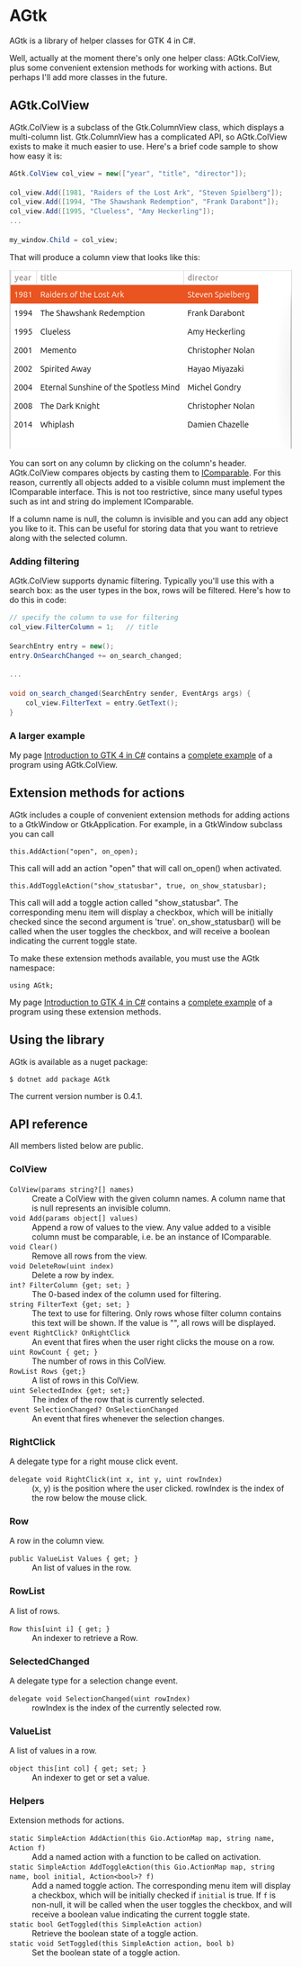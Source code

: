 # AGtk

AGtk is a library of helper classes for GTK 4 in C#.

Well, actually at the moment there's only one helper class: AGtk.ColView, plus some convenient extension methods for working with actions.  But perhaps I'll add more classes in the future.

## AGtk.ColView

AGtk.ColView is a subclass of the Gtk.ColumnView class, which displays a multi-column list.  Gtk.ColumnView has a complicated API, so AGtk.ColView exists to make it much easier to use.  Here's a brief code sample to show how easy it is:

```C#
AGtk.ColView col_view = new(["year", "title", "director"]);

col_view.Add([1981, "Raiders of the Lost Ark", "Steven Spielberg"]);
col_view.Add([1994, "The Shawshank Redemption", "Frank Darabont"]);
col_view.Add([1995, "Clueless", "Amy Heckerling"]);
...

my_window.Child = col_view;
```

That will produce a column view that looks like this:

![column view](col_view.png)


You can sort on any column by clicking on the column's header.  AGtk.ColView compares objects by casting them to [IComparable](https://learn.microsoft.com/en-us/dotnet/api/system.icomparable?view=net-8.0).  For this reason, currently all objects added to a visible column must implement the IComparable interface.  This is not too restrictive, since many useful types such as int and string do implement IComparable.

If a column name is null, the column is invisible and you can add any object you like to it.  This can be useful for storing data that you want to retrieve along with the selected column.

### Adding filtering

AGtk.ColView supports dynamic filtering.  Typically you'll use this with a search box: as the user types in the box, rows will be filtered.  Here's how to do this in code:

```C#
// specify the column to use for filtering
col_view.FilterColumn = 1;   // title

SearchEntry entry = new();
entry.OnSearchChanged += on_search_changed;

...

void on_search_changed(SearchEntry sender, EventArgs args) {
    col_view.FilterText = entry.GetText();
}
```

### A larger example

My page [Introduction to GTK 4 in C#](https://ksvi.mff.cuni.cz/~dingle/2024-5/prog_2/gtk4_introduction.html) contains a [complete example]( https://ksvi.mff.cuni.cz/~dingle/2024-5/prog_2/gtk4_introduction.html#Column%20views|outline) of a program using AGtk.ColView.

## Extension methods for actions

AGtk includes a couple of convenient extension methods for adding actions to a GtkWindow or GtkApplication.  For example, in a GtkWindow subclass you can call

```
this.AddAction("open", on_open);
```

This call will add an action "open" that will call on_open() when activated.

```
this.AddToggleAction("show_statusbar", true, on_show_statusbar);
```

This call will add a toggle action called "show_statusbar".  The corresponding menu item will display a checkbox, which will be initially checked since the second argument is 'true'.  on_show_statusbar() will be called when the user toggles the checkbox, and will receive a boolean indicating the current toggle state.

To make these extension methods available, you must use the AGtk namespace:

```
using AGtk;
```

My page [Introduction to GTK 4 in C#](https://ksvi.mff.cuni.cz/~dingle/2024-5/prog_2/gtk4_introduction.html) contains a [complete example](https://ksvi.mff.cuni.cz/~dingle/2024-5/prog_2/gtk4_introduction.html#Menus|outline) of a program using these extension methods.

## Using the library

AGtk is available as a nuget package:

```
$ dotnet add package AGtk
```

The current version number is 0.4.1.

## API reference
All members listed below are public.

### ColView

<dl>
<dt><code>ColView(params string?[] names)</code></dt>
<dd>Create a ColView with the given column names.  A column name that is null represents an invisible column.</dd>
<dt><code>void Add(params object[] values)</code></dt>
<dd>Append a row of values to the view.  Any value added to a visible column must be comparable, i.e. be an instance of IComparable.  </dd>
<dt><code>void Clear()</code></dt>
<dd>Remove all rows from the view.</dd>
<dt><code>void DeleteRow(uint index)</code></dt>
<dd>Delete a row by index.</dd>
<dt><code>int? FilterColumn {get; set; }</code></dt>
<dd>The 0-based index of the column used for filtering.</dd>
<dt><code>string FilterText {get; set; }</code></dt>
<dd>The text to use for filtering.  Only rows whose filter column contains this text will be shown.  If the value is "", all rows will be displayed.</dd>
<dt><code>event RightClick? OnRightClick</code></dt>
<dd>An event that fires when the user right clicks the mouse on a row.</dd>
<dt><code>uint RowCount { get; }</code></dt>
<dd>The number of rows in this ColView.</dd>
<dt><code>RowList Rows {get;}</code></dt>
<dd>A list of rows in this ColView.</dd>
<dt><code>uint SelectedIndex {get; set;}</code></dt>
<dd>The index of the row that is currently selected.</dd>
<dt><code>event SelectionChanged? OnSelectionChanged</code></dt>
<dd>An event that fires whenever the selection changes.</dd>
</dl>

### RightClick

A delegate type for a right mouse click event.

<dl>
<dt><code>delegate void RightClick(int x, int y, uint rowIndex)</code></dt>
<dd>(x, y) is the position where the user clicked.  rowIndex is the index of the row below the mouse click.</dd>
</dl>

### Row

A row in the column view.

<dl>
<dt><code>public ValueList Values { get; }</code></dt>
<dd>An list of values in the row.</dd>
</dl>

### RowList

A list of rows.

<dl>
<dt><code>Row this[uint i] { get; }</code></dt>
<dd>An indexer to retrieve a Row.</dd>
</dl>

### SelectedChanged

A delegate type for a selection change event.

<dl>
<dt><code>delegate void SelectionChanged(uint rowIndex)</code></dt>
<dd>rowIndex is the index of the currently selected row.</dd>
</dl>

### ValueList

A list of values in a row.

<dl>
<dt><code>object this[int col] { get; set; }</code></dt>
<dd>An indexer to get or set a value.</dd>
</dl>

### Helpers

Extension methods for actions.

<dl>
<dt><code>static SimpleAction AddAction(this Gio.ActionMap map, string name, Action f)</code></dt>
<dd>Add a named action with a function to be called on activation.</dd>
<dt><code>static SimpleAction AddToggleAction(this Gio.ActionMap map, string name, bool initial, Action&lt;bool&gt;? f)</code>
<dd>Add a named toggle action.  The corresponding menu item will display a checkbox, which will be initially checked if <code>initial</code> is true.  If <code>f</code> is non-null, it will be called when the user toggles the checkbox, and will receive a boolean value indicating the current toggle state.</dd>
<dt><code>static bool GetToggled(this SimpleAction action)</code></dt>
<dd>Retrieve the boolean state of a toggle action.</dd>
<dt><code>static void SetToggled(this SimpleAction action, bool b)</code></dt>
<dd>Set the boolean state of a toggle action.</dd>
</dl>
